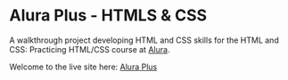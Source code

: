 # **Alura Plus - HTMLS & CSS**

A walkthrough project developing HTML and CSS skills for the 
HTML and CSS: Practicing HTML/CSS course at [Alura](https://cursos.alura.com.br/course/html-css-praticando-html-css). 

Welcome to the live site here: <a href="https://fmstacco.github.io/aluraplus/" target="_blank">Alura Plus</a>



